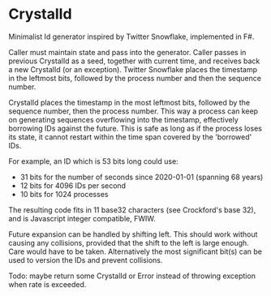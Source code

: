 # CrystalId
Minimalist Id generator inspired by Twitter Snowflake, implemented in F#.

Caller must maintain state and pass into the generator.
Caller passes in previous CrystalId as a seed, together with current time, and receives back a new CrystalId (or an exception).
Twitter Snowflake places the timestamp in the leftmost bits, followed by the process number and then the sequence number.

CrystalId places the timestamp in the most leftmost bits, followed by the sequence number, then the process number.
This way a process can keep on generating sequences overflowing into the timestamp, effectively borrowing IDs against the future.
This is safe as long as if the process loses its state, it cannot restart within the time span covered by the 'borrowed' IDs.

For example, an ID which is 53 bits long could use:
 - 31 bits for the number of seconds since 2020-01-01 (spanning 68 years)
 - 12 bits for 4096 IDs per second
 - 10 bits for 1024 processes

The resulting code fits in 11 base32 characters (see Crockford's base 32), and is Javascript integer compatible, FWIW.

Future expansion can be handled by shifting left.
This should work without causing any collisions, provided that the shift to the left is large enough.
Care would have to be taken.
Alternatively the most significant bit(s) can be used to version the IDs and prevent collisions.

Todo: maybe return some CrystalId or Error instead of throwing exception when rate is exceeded.
